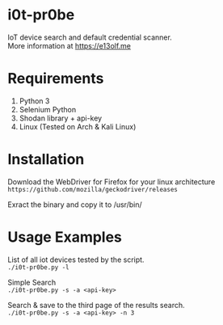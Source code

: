 # i0t-pr0be
IoT device search and default credential scanner.  
More information at https://e13olf.me

# Requirements
1. Python 3
2. Selenium Python
3. Shodan library + api-key
4. Linux (Tested on Arch & Kali Linux)

# Installation
Download the WebDriver for Firefox for your linux architecture  
``https://github.com/mozilla/geckodriver/releases``  

Exract the binary and copy it to /usr/bin/



# Usage Examples
List of all iot devices tested by the script.  
``./i0t-pr0be.py -l``

Simple Search  
``./i0t-pr0be.py -s -a <api-key>``

Search & save to the third page of the results search.  
``./i0t-pr0be.py -s -a <api-key> -n 3``


